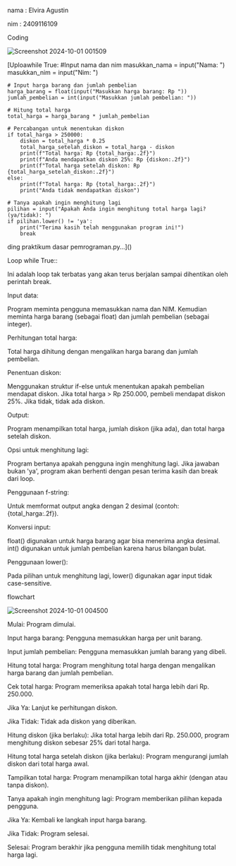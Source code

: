 nama : Elvira Agustin

nim : 2409116109

Coding

![Screenshot 2024-10-01 001509](https://github.com/user-attachments/assets/c588993e-5cbe-4696-bbca-0732cefbba28)

[Uploawhile True:
    #Input nama dan nim
    masukkan_nama = input("Nama: ")
    masukkan_nim = input("Nim: ")

    # Input harga barang dan jumlah pembelian
    harga_barang = float(input("Masukkan harga barang: Rp "))
    jumlah_pembelian = int(input("Masukkan jumlah pembelian: "))

    # Hitung total harga
    total_harga = harga_barang * jumlah_pembelian

    # Percabangan untuk menentukan diskon 
    if total_harga > 250000:
        diskon = total_harga * 0.25
        total_harga_setelah_diskon = total_harga - diskon
        print(f"Total harga: Rp {total_harga:.2f}")
        print(f"Anda mendapatkan diskon 25%: Rp {diskon:.2f}")
        print(f"Total harga setelah diskon: Rp {total_harga_setelah_diskon:.2f}")
    else:
        print(f"Total harga: Rp {total_harga:.2f}")
        print("Anda tidak mendapatkan diskon")

    # Tanya apakah ingin menghitung lagi
    pilihan = input("Apakah Anda ingin menghitung total harga lagi? (ya/tidak): ")
    if pilihan.lower() != 'ya':
        print("Terima kasih telah menggunakan program ini!")
        break
ding praktikum dasar pemrograman.py…]()


Loop while True::

Ini adalah loop tak terbatas yang akan terus berjalan sampai dihentikan oleh perintah break.


Input data:

Program meminta pengguna memasukkan nama dan NIM.
Kemudian meminta harga barang (sebagai float) dan jumlah pembelian (sebagai integer).


Perhitungan total harga:

Total harga dihitung dengan mengalikan harga barang dan jumlah pembelian.


Penentuan diskon:

Menggunakan struktur if-else untuk menentukan apakah pembelian mendapat diskon.
Jika total harga > Rp 250.000, pembeli mendapat diskon 25%.
Jika tidak, tidak ada diskon.


Output:

Program menampilkan total harga, jumlah diskon (jika ada), dan total harga setelah diskon.


Opsi untuk menghitung lagi:

Program bertanya apakah pengguna ingin menghitung lagi.
Jika jawaban bukan 'ya', program akan berhenti dengan pesan terima kasih dan break dari loop.


Penggunaan f-string:

Untuk memformat output angka dengan 2 desimal (contoh: {total_harga:.2f}).


Konversi input:

float() digunakan untuk harga barang agar bisa menerima angka desimal.
int() digunakan untuk jumlah pembelian karena harus bilangan bulat.


Penggunaan lower():

Pada pilihan untuk menghitung lagi, lower() digunakan agar input tidak case-sensitive.

flowchart

![Screenshot 2024-10-01 004500](https://github.com/user-attachments/assets/8780bb0d-6703-45bc-a138-5a77311942cb)

Mulai: Program dimulai.

Input harga barang: Pengguna memasukkan harga per unit barang.

Input jumlah pembelian: Pengguna memasukkan jumlah barang yang dibeli.

Hitung total harga: Program menghitung total harga dengan mengalikan harga barang dan jumlah pembelian.

Cek total harga: Program memeriksa apakah total harga lebih dari Rp. 250.000.


Jika Ya: Lanjut ke perhitungan diskon.

Jika Tidak: Tidak ada diskon yang diberikan.


Hitung diskon (jika berlaku): Jika total harga lebih dari Rp. 250.000, program menghitung diskon sebesar 25% dari total harga.

Hitung total harga setelah diskon (jika berlaku): Program mengurangi jumlah diskon dari total harga awal.

Tampilkan total harga: Program menampilkan total harga akhir (dengan atau tanpa diskon).

Tanya apakah ingin menghitung lagi: Program memberikan pilihan kepada pengguna.


Jika Ya: Kembali ke langkah input harga barang.

Jika Tidak: Program selesai.


Selesai: Program berakhir jika pengguna memilih tidak menghitung total harga lagi.
